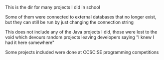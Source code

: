 This is the dir for many projects I did in school

Some of them were connected to external databases that no longer exist, but they can still be run by just changing the connection string

This does not include any of the Java projects I did, those were lost to the void which devours random projects leaving developers saying "I knew I had it here somewhere"

Some projects included were done at CCSC:SE programming competitions
